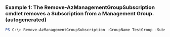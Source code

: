 ### Example 1: The Remove-AzManagementGroupSubscription cmdlet removes a Subscription from a Management Group. (autogenerated)
```powershell
PS C:\> Remove-AzManagementGroupSubscription -GroupName TestGroup -SubscriptionId 00000000-0000-0000-0000-000000000000
```

